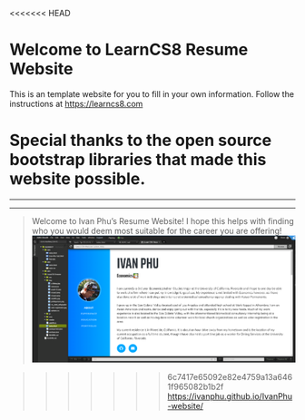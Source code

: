 <<<<<<< HEAD

# Welcome to LearnCS8 Resume Website

This is an template website for you to fill in your own information. Follow the instructions at https://learncs8.com

Special thanks to the open source bootstrap libraries that made this website possible. 
=======
---


---

<blockquote>
<p>Welcome to Ivan Phu’s Resume Website! I hope this helps with finding who you would deem most suitable for the career you are offering!<br>
<img src="img/preview.png" alt="This is a preview of the CS008 website"></p>
</blockquote>

>>>>>>> 6c7417e65092e82e4759a13a6461f965082b1b2f
https://ivanphu.github.io/IvanPhu-website/
